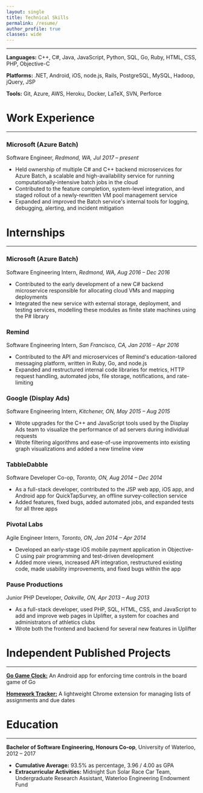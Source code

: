 ```yaml
---
layout: single
title: Technical Skills
permalink: /resume/
author_profile: true
classes: wide
---
```

___

**Languages:** C++, C#, Java, JavaScript, Python, SQL, Go, Ruby, HTML, CSS, PHP, Objective-C

**Platforms:** .NET, Android, iOS, node.js, Rails, PostgreSQL, MySQL, Hadoop, jQuery, JSP

**Tools:** Git, Azure, AWS, Heroku, Docker, LaTeX, SVN, Perforce

# Work Experience #
___

### Microsoft (Azure Batch) ###
Software Engineer, *Redmond, WA, Jul 2017 – present*

- Held ownership of multiple C# and C++ backend microservices for Azure Batch, a scalable and high-availability service for running computationally-intensive batch jobs in the cloud
- Contributed to the feature completion, system-level integration, and staged rollout of a newly-rewritten VM pool management service
- Expanded and improved the Batch service's internal tools for logging, debugging, alerting, and incident mitigation

# Internships #
___

### Microsoft (Azure Batch) ###
Software Engineering Intern, *Redmond, WA, Aug 2016 – Dec 2016*
- Contributed to the early development of a new C# backend microservice responsible for allocating cloud VMs and mapping deployments
- Integrated the new service with external storage, deployment, and testing services, modelling these modules as finite state machines using the P# library

### Remind ###
Software Engineering Intern, *San Francisco, CA, Jan 2016 – Apr 2016*
- Contributed to the API and microservices of Remind's education-tailored messaging platform, written in Ruby, Go, and node.js
- Expanded and restructured internal code libraries for metrics, HTTP request handling, automated jobs, file storage, notifications, and rate-limiting

### Google (Display Ads) ###
Software Engineering Intern, *Kitchener, ON, May 2015 – Aug 2015*
- Wrote upgrades for the C++ and JavaScript tools used by the Display Ads team to visualize the performance of ad servers during individual requests
- Wrote filtering algorithms and ease-of-use improvements into existing graph visualizations and added a new timeline view

### TabbleDabble ###
Software Developer Co-op, *Toronto, ON, Aug 2014 – Dec 2014*
- As a full-stack developer, contributed to the JSP web app, iOS app, and Android app for QuickTapSurvey, an offline survey-collection service
- Added features, fixed bugs, added automated jobs, and expanded tests for all three apps

### Pivotal Labs ###
Agile Engineer Intern, *Toronto, ON, Jan 2014 – Apr 2014*
- Developed an early-stage iOS mobile payment application in Objective-C using 	pair programming and test-driven development
- Added more views, increased API integration, restructured existing code, made usability improvements, and fixed bugs within the app

### Pause Productions ###
Junior PHP Developer, *Oakville, ON, Apr 2013 – Aug 2013*
- As a full-stack developer, used PHP, SQL, HTML, CSS, and JavaScript to add and improve web pages in Uplifter, a system for coaches and administrators of athletics clubs
- Wrote both the frontend and backend for several new features in Uplifter

# Independent Published Projects #
___

[**Go Game Clock:**](https://play.google.com/store/apps/details?id=com.psocha.goclock) An Android app for enforcing time controls in the board game of Go

[**Homework Tracker:**](https://chrome.google.com/webstore/detail/homework-tracker/nblmegnbohbagljeheaniomchelnhhka) A lightweight Chrome extension for managing lists of assignments and due dates

# Education #
___

**Bachelor of Software Engineering, Honours Co-op**, University of Waterloo, 2012 – 2017
- **Cumulative Average:** 93.5% as percentage, 3.96 / 4.00 as GPA
- **Extracurricular Activities:** Midnight Sun Solar Race Car Team, Undergraduate Research Assistant, Waterloo Engineering Endowment Fund
